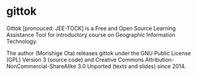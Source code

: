 gittok
======

Gittok [pronouced: JEE-TOCK]  is a Free and Open Source Learning Assistance Tool for introductory course on Geographic Information Technology. 

The author (Morishige Ota) releases gittok under the GNU Public License (GPL) Version 3 (source code) and Creative Commons Attribution-NonCommercial-ShareAlike 3.0 Unported (texts and slides) since 2014.